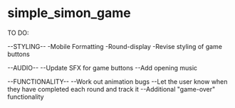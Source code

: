 # simple_simon_game

TO DO:

--STYLING--
-Mobile Formatting
-Round-display
-Revise styling of game buttons

--AUDIO--
--Update SFX for game buttons
--Add opening music

--FUNCTIONALITY--
--Work out animation bugs
--Let the user know when they have completed each round and track it
--Additional "game-over" functionality
